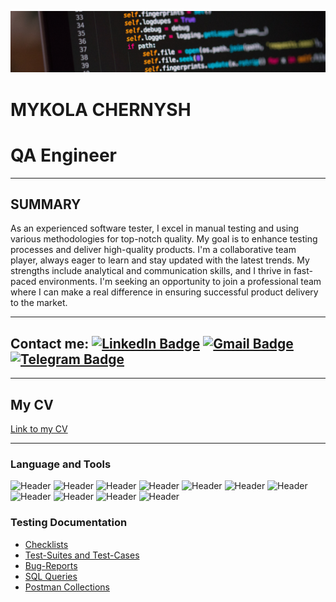 [![Header](https://github.com/qaMykolaChernysh/Mykola_Chernysh/blob/main/CHp.jpg)]()
# MYKOLA CHERNYSH
# QA Engineer

___

## SUMMARY
As an experienced software tester, I excel in manual testing and using various methodologies for top-notch quality. My goal is to enhance testing processes and deliver high-quality products. I'm a collaborative team player, always eager to learn and stay updated with the latest trends. My strengths include analytical and communication skills, and I thrive in fast-paced environments. I'm seeking an opportunity to join a professional team where I can make a real difference in ensuring successful product delivery to the market.

___

## Contact me: [![LinkedIn Badge](https://img.shields.io/badge/-LinkedIn-blue?style=flat&logo=LinkedIn&logoColor=white)](https://www.linkedin.com/in/mykola-chernysh-94b95a282/) [![Gmail Badge](https://img.shields.io/badge/-Gmail-red?style=flat&logo=Gmail&logoColor=white)](mailto:qa.mykola.chernysh@gmail.com) [![Telegram Badge](https://img.shields.io/badge/-Telegram-blue?style=flat&logo=Telegram&logoColor=white)](https://web.telegram.org/k/#@DT88D)

___

## My CV
[Link to my CV]()

___

### Language and Tools
![Header](https://img.shields.io/badge/Jira-090909?style=for-the-badge&logo=jira&logoColor=136be1)
![Header](https://img.shields.io/badge/Postman-090909?style=for-the-badge&logo=postman&logoColor=f76935)
![Header](https://img.shields.io/badge/Github-090909?style=for-the-badge&logo=github&logoColor=8cc4d7)
![Header](https://img.shields.io/badge/Git-090909?style=for-the-badge&logo=git&logoColor=red)
![Header](https://img.shields.io/badge/Figma-090909?style=for-the-badge&logo=figma&logoColor=7d5fa6)
![Header](https://img.shields.io/badge/AndroidStudio-090909?style=for-the-badge&logo=androidstudio&logoColor=3ad07d)
![Header](https://img.shields.io/badge/MySQL-090909?style=for-the-badge&logo=mysql&logoColor=00618a)
![Header](https://img.shields.io/badge/SQLite-090909?style=for-the-badge&logo=sqlite&logoColor=blue)
![Header](https://img.shields.io/badge/DevTools-090909?style=for-the-badge&logo=googlechrome&logoColor=2674f2)
![Header](https://img.shields.io/badge/TestRail-090909?style=for-the-badge&logo=TestRail&logoColor=71b556)
![Header](https://img.shields.io/badge/GPT-090909?style=for-the-badge&logo=gpt&logoColor=wite)
### Testing Documentation

- [Checklists]()
- [Test-Suites and Test-Cases]()
- [Bug-Reports]()
- [SQL Queries]()
- [Postman Collections]()
